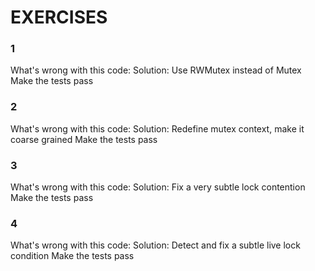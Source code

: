 # EXERCISES

### 1

What's wrong with this code:
Solution: Use RWMutex instead of Mutex
Make the tests pass

### 2

What's wrong with this code:
Solution: Redefine mutex context, make it coarse grained
Make the tests pass

### 3

What's wrong with this code:
Solution: Fix a very subtle lock contention
Make the tests pass

### 4

What's wrong with this code:
Solution: Detect and fix a subtle live lock condition
Make the tests pass
